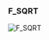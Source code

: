 ### F_SQRT







![F_SQRT](https://user-images.githubusercontent.com/116869307/214145163-97573336-a23e-420b-88ab-99876f5083e5.png)
















